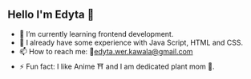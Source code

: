## Hello I'm Edyta 👋

- 🌱 I’m currently learning frontend development.
- 👯 I already have some experience with Java Script, HTML and CSS.
- 📫 How to reach me: 📨edyta.wer.kawala@gmail.com
- ⚡ Fun fact: I like Anime ⛩️ and I am dedicated plant mom 🌿. 


